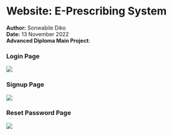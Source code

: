 # Website: E-Prescribing System
<b>Author:</b> Sonwabile Diko<br>
<b>Date:</b> 13 November 2022<br>
<b>Advanced Diploma Main Project</b>:<br>
### Login Page
<img src="https://github.com/SKDiko/Website/assets/93092941/c63dfb3d-4f22-43c2-ba31-5ade9f609d57"><br>
### Signup Page
<img src="https://github.com/SKDiko/Website/assets/93092941/2c24c682-6c6f-4914-aca5-7851f07e9ba5"><br>
### Reset Password Page
<img src="https://github.com/SKDiko/Website/assets/93092941/b7f12b68-711b-4401-8e98-da860475dbd0"><br>
